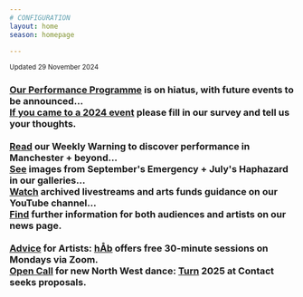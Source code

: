 ```yaml
---
# CONFIGURATION
layout: home
season: homepage

---
```

<small>Updated 29 November 2024</small>        
### [Our Performance Programme](/current/2024) is on hiatus, with future events to be announced…<br><a href="https://www.illuminate-data.org.uk/survey/qvprln" target="_blank">If you came to a 2024 event</a> please fill in our survey and tell us your thoughts.<br><br><a href="https://wordofwarning.posthaven.com" target="_blank">Read</a> our Weekly Warning to discover performance in Manchester + beyond…<br>[See](/galleries) images from September's Emergency + July's Haphazard in our galleries…<br><a href="https://youtube.com/@warnmcr" target="_blank">Watch</a> archived livestreams and arts funds guidance on our YouTube channel…<br>[Find](/news) further information for both audiences and artists on our news page.<br><br>[Advice](/hab/advice) for Artists: [hÅb](/hab) offers free 30-minute sessions on Mondays via Zoom.<br><a href="https://turnmcr.posthaven.com" target="_blank">Open Call</a> for new North West dance: [Turn](/hab/turn) 2025 at Contact seeks proposals.
